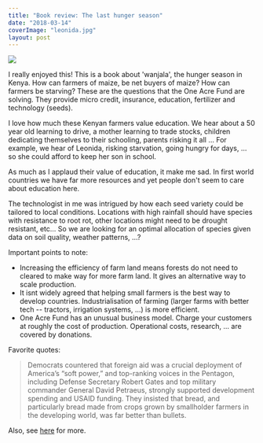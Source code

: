 ```yaml
---
title: "Book review: The last hunger season"
date: "2018-03-14"
coverImage: "leonida.jpg"
layout: post
---
```


![]({{site.baseurl}}/images/{{page.coverImage}})

I really enjoyed this! This is a book about 'wanjala', the hunger season in Kenya. How can farmers of maize, be net buyers of maize? How can farmers be starving? These are the questions that the One Acre Fund are solving. They provide micro credit, insurance, education, fertilizer and technology (seeds).

I love how much these Kenyan farmers value education. We hear about a 50 year old learning to drive, a mother learning to trade stocks, children dedicating themselves to their schooling, parents risking it all ... For example, we hear of Leonida, risking starvation, going hungry for days, ... so she could afford to keep her son in school.

As much as I applaud their value of education, it make me sad. In first world countries we have far more resources and yet people don't seem to care about education here.

The technologist in me was intrigued by how each seed variety could be tailored to local conditions. Locations with high rainfall should have species with resistance to root rot, other locations might need to be drought resistant, etc... So we are looking for an optimal allocation of species given data on soil quality, weather patterns, ...?

Important points to note:

- Increasing the efficiency of farm land means forests do not need to cleared to make way for more farm land. It gives an alternative way to scale production.
- It isnt widely agreed that helping small farmers is the best way to develop countries. Industrialisation of farming (larger farms with better tech -- tractors, irrigation systems, ...) is more efficient.
- One Acre Fund has an unusual business model. Charge your customers at roughly the cost of production. Operational costs, research, ... are covered by donations.

Favorite quotes:

> Democrats countered that foreign aid was a crucial deployment of America’s “soft power,” and top-ranking voices in the Pentagon, including Defense Secretary Robert Gates and top military commander General David Petraeus, strongly supported development spending and USAID funding. They insisted that bread, and particularly bread made from crops grown by smallholder farmers in the developing world, was far better than bullets.

Also, see [here](https://www.goodreads.com/notes/35713485-the-last-hunger-season/29089487-alex-telfar) for more.
